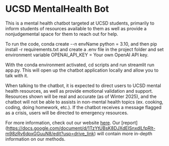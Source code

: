 # UCSD MentalHealth Bot

This is a mental health chatbot targeted at UCSD students, primarily to inform students of resources available to them as well as provide a nonjudgemental space for them to reach out for help. 

To run the code, conda create --n envName python = 3.10, and then pip install -r requirements.txt and create a .env file in the project folder and set environment variable OPENAI_API_KEY = Your own OpenAI API key. 

With the conda environment activated, cd scripts and run streamlit run app.py. This will open up the chatbot application locally and allow you to talk with it. 

When talking to the chatbot, it is expected to direct users to UCSD mental health resources, as well as provide emotional validation and support. Resources shown will be real and accurate (as of Winter 2025), and the chatbot will not be able to assists in non-mental health topics (ex. cooking, coding, doing homework, etc.). If the chatbot receives a message flagged as a crisis, users will be directed to emergency resources. 

For more information, check out our website [here](https://junyuelin.github.io/UCSD-MentalHealth-Bot/). Our [report] (https://docs.google.com/document/d/1TzYtUBsK8DJXdEISnxdlLfpRIt-m98zRv6dpxGGuuN8/edit?usp=drive_link) will contain more in-depth information on our methods.
